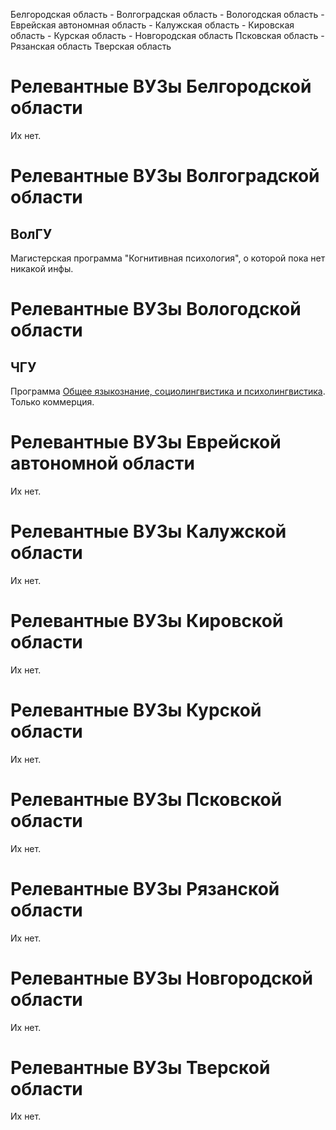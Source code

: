 Белгородская область -
Волгоградская область -
Вологодская область -
Еврейская автономная область -
Калужская область - 
Кировская область - 
Курская область - 
Новгородская область
Псковская область - 
Рязанская область
Тверская область

# Релевантные ВУЗы Белгородской области

Их нет.

# Релевантные ВУЗы Волгоградской области

## ВолГУ

Магистерская программа "Когнитивная психология", о которой пока нет никакой инфы.

# Релевантные ВУЗы Вологодской области

## ЧГУ

Программа [Общее языкознание, социолингвистика и психолингвистика](http://pk.chsu.ru/napravleniya-podgotovki/magistratura/filologiya-programma-obshchee-yazykoznanie-sotsiolingvistika-i-psikholingvistika.php). Только коммерция.

# Релевантные ВУЗы Еврейской автономной области

Их нет.

# Релевантные ВУЗы Калужской области

Их нет.

# Релевантные ВУЗы Кировской области

Их нет.

# Релевантные ВУЗы Курской области

Их нет.

# Релевантные ВУЗы Псковской области

Их нет.

# Релевантные ВУЗы Рязанской области

Их нет.

# Релевантные ВУЗы Новгородской области

Их нет.

# Релевантные ВУЗы Тверской области

Их нет.

